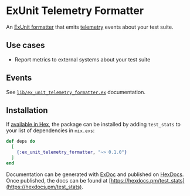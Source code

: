 # ExUnit Telemetry Formatter

An [ExUnit formatter](https://hexdocs.pm/ex_unit/1.13/ExUnit.Formatter.html) that emits [telemetry](https://hexdocs.pm/telemetry/readme.html) events about your test suite.

## Use cases

* Report metrics to external systems about your test suite

## Events

See [`lib/ex_unit_telemetry_formatter.ex`](lib/ex_unit_telemetry_formatter.ex) documentation.

## Installation

If [available in Hex](https://hex.pm/docs/publish), the package can be installed
by adding `test_stats` to your list of dependencies in `mix.exs`:

```elixir
def deps do
  [
    {:ex_unit_telemetry_formatter, "~> 0.1.0"}
  ]
end
```

Documentation can be generated with [ExDoc](https://github.com/elixir-lang/ex_doc)
and published on [HexDocs](https://hexdocs.pm). Once published, the docs can
be found at [https://hexdocs.pm/test_stats](https://hexdocs.pm/test_stats).
